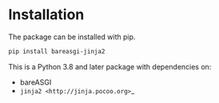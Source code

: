 # Installation

The package can be installed with pip.

```bash
pip install bareasgi-jinja2
```

This is a Python 3.8 and later package with dependencies on:

- bareASGI
- `jinja2 <http://jinja.pocoo.org>`\_

